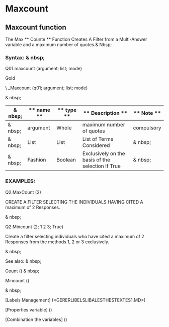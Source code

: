# Maxcount

## Maxcount function

The Max ** Counte ** Function Creates A Filter from a Multi-Answer variable and a maximum number of quotes.& Nbsp;

### Syntax: & nbsp;

Q01.maxcount (argument; list; mode)

Gold

\ _Maxcount (q01; argument; list; mode)

& nbsp;

| & nbsp; | ** name ** | ** type ** | ** Description ** | ** Note ** |
| --- | --- | --- | --- | --- |
| & nbsp; | argument | Whole | maximum number of quotes | compulsory |
| & nbsp; | List | List | List of Terms Considered | & nbsp; |
| & nbsp; | Fashion | Boolean | Exclusively on the basis of the selection If True | & nbsp; |

### EXAMPLES:

Q2.MaxCount (2)

CREATE A FILTER SELECTING THE INDIVIDUALS HAVING CITED A maximum of 2 Responses.

& nbsp;

Q2.Mincount (2; 1 2 3; True)

Create a filter selecting individuals who have cited a maximum of 2 Responses from the methods 1, 2 or 3 exclusively.

& nbsp;

See also: & nbsp;

Count () & nbsp;

Mincount ()

& nbsp;

[Labels Management] (<GERERLIBELSLIBALESTHESTEXTES1.MD>)

[Properties variable] (<modify the owner ofvariable.md>)

[Combination the variables] (<combination thevariables1.md>)